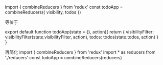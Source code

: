 import { combineReducers } from 'redux'
const todoApp = combineReducers({
  visibility,
  todos
})

等价于

export default function todoApp(state = {}, action){
  return {
    visibilityFilter: visibilityFilter(state.visibilityFilter, action),
    todos: todos(state.todos, action)
  }
}

再简化
import { combineReducers } from 'redux'
import * as reducers from './reducers'
const todoApp = combineReducers(reducers)